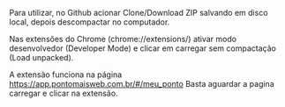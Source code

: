 Para utilizar, no Github acionar Clone/Download ZIP salvando em disco local, depois descompactar no computador.

Nas extensões do Chrome (chrome://extensions/) ativar modo desenvolvedor (Developer Mode) e clicar em carregar sem compactação (Load unpacked).
 
A extensão funciona na página https://app.pontomaisweb.com.br/#/meu_ponto Basta aguardar a pagina carregar e clicar na extensão.

